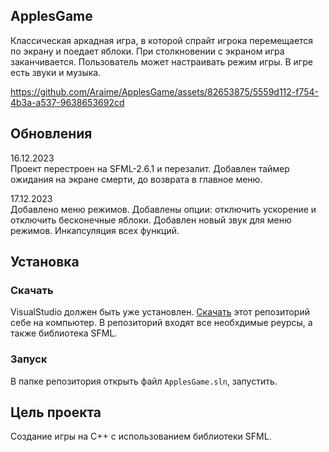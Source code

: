 ## ApplesGame

Классическая аркадная игра, в которой спрайт игрока перемещается
по экрану и поедает яблоки. При столкновении с экраном игра 
заканчивается. Пользователь может настраивать режим игры. В игре 
есть звуки и музыка.

https://github.com/Araime/ApplesGame/assets/82653875/5559d112-f754-4b3a-a537-9638653692cd

## Обновления

16.12.2023  
Проект перестроен на SFML-2.6.1 и перезалит. Добавлен таймер ожидания 
на экране смерти, до возврата в главное меню. 

17.12.2023  
Добавлено меню режимов. Добавлены опции: отключить ускорение и 
отключить бесконечные яблоки. Добавлен новый звук для меню режимов. 
Инкапсуляция всех функций.

## Установка

### Скачать

VisualStudio должен быть уже установлен.
[Скачать](https://github.com/Araime/ApplesGame/archive/master.zip) этот
репозиторий себе на компьютер. В репозиторий входят все необхдимые 
реурсы, а также библиотека SFML.


### Запуск

В папке репозитория открыть файл `ApplesGame.sln`, запустить.

## Цель проекта

Создание игры на C++ с использованием библиотеки SFML.
